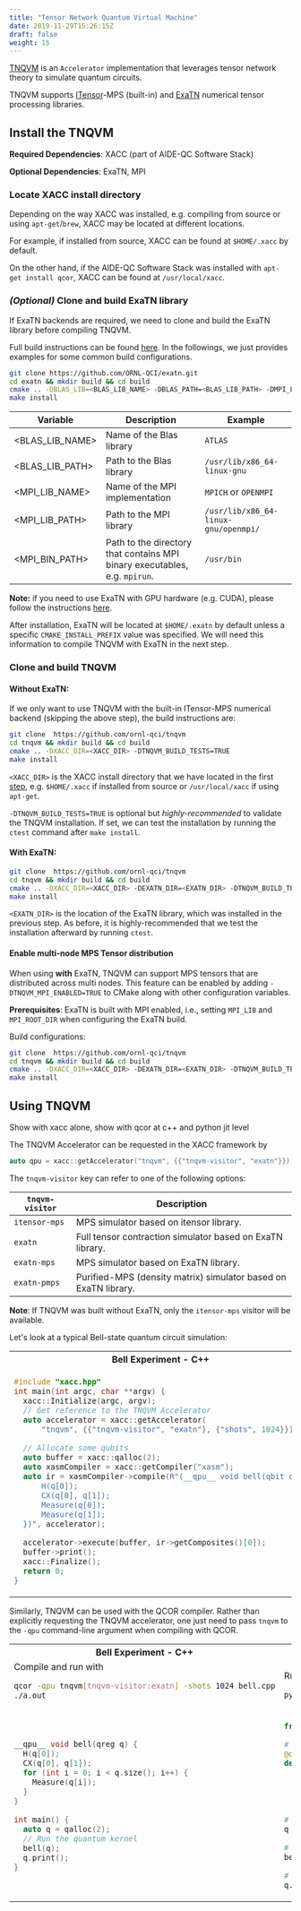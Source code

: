 ```yaml
---
title: "Tensor Network Quantum Virtual Machine"
date: 2019-11-29T15:26:15Z
draft: false
weight: 15
---
```


[TNQVM](https://github.com/ORNL-QCI/tnqvm) is an `Accelerator` implementation that leverages tensor network theory to simulate quantum circuits.

TNQVM supports [ITensor](http://itensor.org)-MPS (built-in) and [ExaTN](https://github.com/ORNL-QCI/exatn) numerical tensor processing libraries.

## Install the TNQVM 

**Required Dependencies**: XACC (part of AIDE-QC Software Stack)

**Optional Dependencies**: ExaTN, MPI

### Locate XACC install directory

Depending on the way XACC was installed, e.g. compiling from source or using `apt-get`/`brew`, XACC may be located at different locations. 

For example, if installed from source, XACC can be found at `$HOME/.xacc` by default. 

On the other hand, if the AIDE-QC Software Stack was installed with `apt-get install qcor`, XACC can be found at `/usr/local/xacc`.

### *(Optional)* Clone and build ExaTN library

If ExaTN backends are required, we need to clone and build the ExaTN library before compiling TNQVM.

Full build instructions can be found [here](https://github.com/ORNL-QCI/exatn#linux-build-instructions). 
In the followings, we just provides examples for some common build configurations.

```bash
git clone https://github.com/ORNL-QCI/exatn.git
cd exatn && mkdir build && cd build
cmake .. -DBLAS_LIB=<BLAS_LIB_NAME> -DBLAS_PATH=<BLAS_LIB_PATH> -DMPI_LIB=<MPI_LIB_NAME> -DMPI_ROOT_DIR=<MPI_LIB_PATH> -DMPI_BIN_PATH=<MPI_BIN_PATH>
make install
```

| Variable            | Description                                                                |  Example                           |
|---------------------|----------------------------------------------------------------------------|------------------------------------|
| <BLAS_LIB_NAME>     | Name of the Blas library                                                   |`ATLAS`                             |
| <BLAS_LIB_PATH>     | Path to the Blas library                                                   |`/usr/lib/x86_64-linux-gnu`         |
| <MPI_LIB_NAME>      | Name of the MPI implementation                                             |`MPICH` or `OPENMPI`                |
| <MPI_LIB_PATH>      | Path to the MPI library                                                    |`/usr/lib/x86_64-linux-gnu/openmpi/`|
| <MPI_BIN_PATH>      | Path to the directory that contains MPI binary executables, e.g. `mpirun`. | `/usr/bin`                         |


**Note:** if you need to use ExaTN with GPU hardware (e.g. CUDA), please follow the instructions [here](https://github.com/ORNL-QCI/exatn#linux-build-instructions).

After installation, ExaTN will be located at `$HOME/.exatn` by default unless a specific `CMAKE_INSTALL_PREFIX` value was specified. We will need this information to compile TNQVM with ExaTN in the next step.

### Clone and build TNQVM

#### Without ExaTN:
If we only want to use TNQVM with the built-in ITensor-MPS numerical backend (skipping the above step), the build instructions are:

```bash
git clone  https://github.com/ornl-qci/tnqvm 
cd tnqvm && mkdir build && cd build 
cmake .. -DXACC_DIR=<XACC_DIR> -DTNQVM_BUILD_TESTS=TRUE
make install
```

`<XACC_DIR>` is the XACC install directory that we have located in the first [step](#locate-xacc-install-directory), e.g. `$HOME/.xacc` if installed from source or `/usr/local/xacc` if using `apt-get`.

`-DTNQVM_BUILD_TESTS=TRUE` is optional but *highly-recommended* to validate the TNQVM installation. 
If set, we can test the installation by running the `ctest` command after `make install`.

#### With ExaTN:

```bash
git clone  https://github.com/ornl-qci/tnqvm 
cd tnqvm && mkdir build && cd build 
cmake .. -DXACC_DIR=<XACC_DIR> -DEXATN_DIR=<EXATN_DIR> -DTNQVM_BUILD_TESTS=TRUE
make install
```

`<EXATN_DIR>` is the location of the ExaTN library, which was installed in the previous step. As before, it is highly-recommended that we test the installation afterward by running `ctest`.

#### Enable multi-node MPS Tensor distribution

When using **with** ExaTN, TNQVM can support MPS tensors that are distributed across multi nodes. This feature can be enabled by adding `-DTNQVM_MPI_ENABLED=TRUE` to CMake along with other configuration variables.

**Prerequisites**: ExaTN is built with MPI enabled, i.e., setting `MPI_LIB` and `MPI_ROOT_DIR` when configuring the ExaTN build.

Build configurations:

```bash
git clone  https://github.com/ornl-qci/tnqvm 
cd tnqvm && mkdir build && cd build 
cmake .. -DXACC_DIR=<XACC_DIR> -DEXATN_DIR=<EXATN_DIR> -DTNQVM_BUILD_TESTS=TRUE -DTNQVM_MPI_ENABLED=TRUE
make install
```


## Using TNQVM 
Show with xacc alone, show with qcor at c++ and python jit level

The TNQVM Accelerator can be requested in the XACC framework by

```cpp
auto qpu = xacc::getAccelerator("tnqvm", {{"tnqvm-visitor", "exatn"}});
```

The `tnqvm-visitor` key can refer to one of the following options:

|   `tnqvm-visitor`  |                  Description                                           |    
|--------------------|------------------------------------------------------------------------|
|    `itensor-mps`   | MPS simulator based on itensor library.                                | 
|    `exatn`         | Full tensor contraction simulator based on ExaTN library.              |    
|    `exatn-mps`     | MPS simulator based on ExaTN library.                                  |    
|    `exatn-pmps`    | Purified-MPS (density matrix) simulator based on ExaTN library.        |   

**Note**: If TNQVM was built without ExaTN, only the `itensor-mps` visitor will be available.

Let's look at a typical Bell-state quantum circuit simulation:

<table>
<tr>
<th>Bell Experiment - C++</th>
<th>Bell Experiment - Python</th>
</tr>
<tr>
<td>

```cpp
#include "xacc.hpp"
int main(int argc, char **argv) {
  xacc::Initialize(argc, argv);
  // Get reference to the TNQVM Accelerator
  auto accelerator = xacc::getAccelerator(
      "tnqvm", {{"tnqvm-visitor", "exatn"}, {"shots", 1024}});

  // Allocate some qubits
  auto buffer = xacc::qalloc(2);
  auto xasmCompiler = xacc::getCompiler("xasm");
  auto ir = xasmCompiler->compile(R"(__qpu__ void bell(qbit q) {
      H(q[0]);
      CX(q[0], q[1]);
      Measure(q[0]);
      Measure(q[1]);
  })", accelerator);

  accelerator->execute(buffer, ir->getComposites()[0]);
  buffer->print();
  xacc::Finalize();
  return 0;
}
```
</td>
<td>

```python
import xacc
qpu = xacc.getAccelerator('tnqvm', { 'tnqvm-visitor': 'exatn', 'shots': 1024 })

# Define the quantum kernel in standard Python
@xacc.qpu(accelerator=qpu)
def bell(q):
    H(q[0])
    CX(q[0],q[1])
    Measure(q[0])
    Measure(q[1])

# Allocate 2 qubits
q = xacc.qalloc(2)

# run the bell state computation
bell(q)

print(q)
```
</td>
</tr>
</table>

Similarly, TNQVM can be used with the QCOR compiler. 
Rather than explicitly requesting the TNQVM accelerator, one just need to pass `tnqvm` to the `-qpu` command-line argument when compiling with QCOR.


<table>
<tr>
<th>Bell Experiment - C++</th>
<th>Bell Experiment - Python</th>
</tr>
<tr>
<td>
Compile and run with

```bash
qcor -qpu tnqvm[tnqvm-visitor:exatn] -shots 1024 bell.cpp
./a.out
```
</td>
<td>

Run with

```bash
python3 bell.py -qpu tnqvm[tnqvm-visitor:exatn] -shots 1024
```
</td>
</tr>
<tr>
<td>

```cpp
__qpu__ void bell(qreg q) {
  H(q[0]);
  CX(q[0], q[1]);
  for (int i = 0; i < q.size(); i++) {
    Measure(q[i]);
  }
}

int main() {
  auto q = qalloc(2);
  // Run the quantum kernel
  bell(q);
  q.print();
}
```
</td>
<td>

```python
from qcor import qjit, qalloc, qreg

# Define a Bell kernel
@qjit
def bell(q : qreg):
    H(q[0])
    CX(q[0], q[1])
    for i in range(q.size()):
        Measure(q[i])

# Allocate 2 qubits
q = qalloc(2)

# Run the bell experiment
bell(q)

# Print the results
q.print()
```
</td>
</tr>
</table>